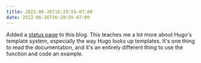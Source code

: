 ```yaml
---
title: 2022-06-26T16:29:55-07:00 
date: 2022-06-26T16:29:55-07:00
---
```


Added a [status page](/status) to this blog. This teaches me a lot more about Hugo's template system, especially the way Hugo looks up templates. It's one thing to read the documentation, and it's an entirely different thing to use the function and code an example. 
